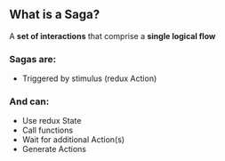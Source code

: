 ## What is a Saga?

A **set of interactions** that comprise a **single logical flow**

### Sagas are:

- Triggered by stimulus (redux Action)

### And can:

- Use redux State
- Call functions
- Wait for additional Action(s)
- Generate Actions
